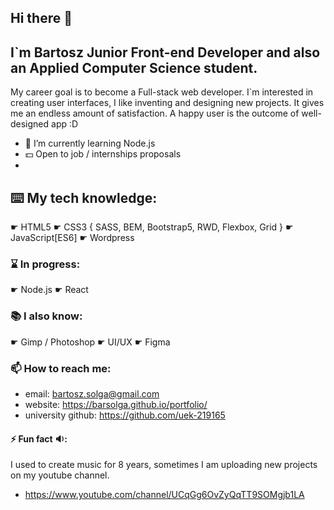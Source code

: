## Hi there 👋
##  I`m Bartosz **Junior Front-end Developer** and also an Applied Computer Science student. 
My career goal is to become a  Full-stack web developer. 
I`m interested in creating user interfaces, I like inventing and designing new projects. 
It gives me an endless amount of satisfaction. A happy user is the outcome of well-designed app :D

- 🌱 I’m currently learning Node.js
- 💵 Open to job / internships proposals
- 

## ⌨️ My tech knowledge:
☛ HTML5
☛ CSS3 { SASS, BEM, Bootstrap5, RWD, Flexbox, Grid }
☛ JavaScript[ES6]
☛ Wordpress
### ⌛️ In progress:
☛ Node.js
☛ React

### 📚 I also know:
☛ Gimp / Photoshop
☛ UI/UX
☛ Figma

### 📫 How to reach me:
- email: bartosz.solga@gmail.com
- website: https://barsolga.github.io/portfolio/
- university github: https://github.com/uek-219165

#### ⚡ Fun fact 🔉: 
I used to create music for 8 years, sometimes I am uploading new projects on my youtube channel.
- https://www.youtube.com/channel/UCqGg6OvZyQqTT9SOMgjb1LA
